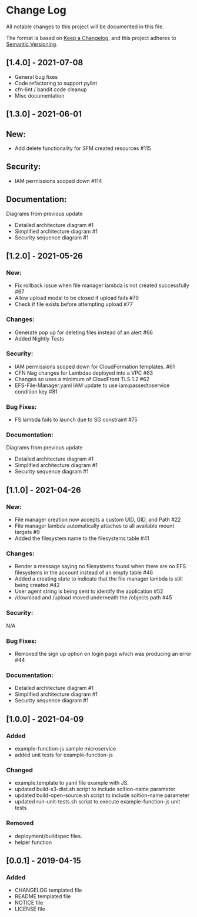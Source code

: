 # Change Log
All notable changes to this project will be documented in this file.

The format is based on [Keep a Changelog](https://keepachangelog.com/en/1.0.0/),
and this project adheres to [Semantic Versioning](https://semver.org/spec/v2.0.0.html).

## [1.4.0] - 2021-07-08
- General bug fixes 
- Code refactoring to support pylint
- cfn-lint / bandit code cleanup
- Misc documentation

## [1.3.0] - 2021-06-01
## New:
- Add delete functionality for SFM created resources #115 

## Security:
- IAM permissions scoped down  #114

## Documentation:
Diagrams from previous update
- Detailed architecture diagram #1
- Simplified architecture diagram #1
- Security sequence diagram #1


## [1.2.0] - 2021-05-26
### New:
- Fix rollback issue when file manager lambda is not created successfully #67 
- Allow upload modal to be closed if upload fails #79 
- Check if file exists before attempting upload #77 

### Changes:
- Generate pop up for deleting files instead of an alert #66 
- Added Nightly Tests

### Security:
- IAM permissions scoped down for CloudFormation templates. #61 
- CFN Nag changes for Lambdas deployed into a VPC #63 
- Changes so uses a minimum of CloudFront TLS 1.2 #62 
- EFS-File-Manager.yaml IAM update to use iam:passedtoservice condition key #81 

### Bug Fixes:
- FS lambda fails to launch due to SG constraint #75 

### Documentation:
Diagrams from previous update
- Detailed architecture diagram #1
- Simplified architecture diagram #1
- Security sequence diagram #1


## [1.1.0] - 2021-04-26
### New:
- File manager creation now accepts a custom UID, GID, and Path #22
- File manager lambda automatically attaches to all available mount targets #9
- Added the filesystem name to the filesystems table #41

### Changes:
- Render a message saying no filesystems found when there are no EFS filesystems in the account instead of an empty table #46
- Added a creating state to indicate that the file manager lambda is still being created #42
- User agent string is being sent to identify the application #52
- /download and /upload moved underneath the /objects path #45

### Security:
N/A

### Bug Fixes:
- Removed the sign up option on login page which was producing an error #44

### Documentation:
- Detailed architecture diagram #1
- Simplified architecture diagram #1
- Security sequence diagram #1


## [1.0.0] - 2021-04-09
### Added
- example-function-js sample microservice
- added unit tests for example-function-js

### Changed
- example.template to yaml file example with JS.
- updated build-s3-dist.sh script to include soltion-name parameter
- updated build-open-source.sh script to include soltion-name parameter
- updated run-unit-tests.sh script to execute example-function-js unit tests

### Removed
- deployment/buildspec files.
- helper function

## [0.0.1] - 2019-04-15
### Added
- CHANGELOG templated file
- README templated file
- NOTICE file
- LICENSE file
